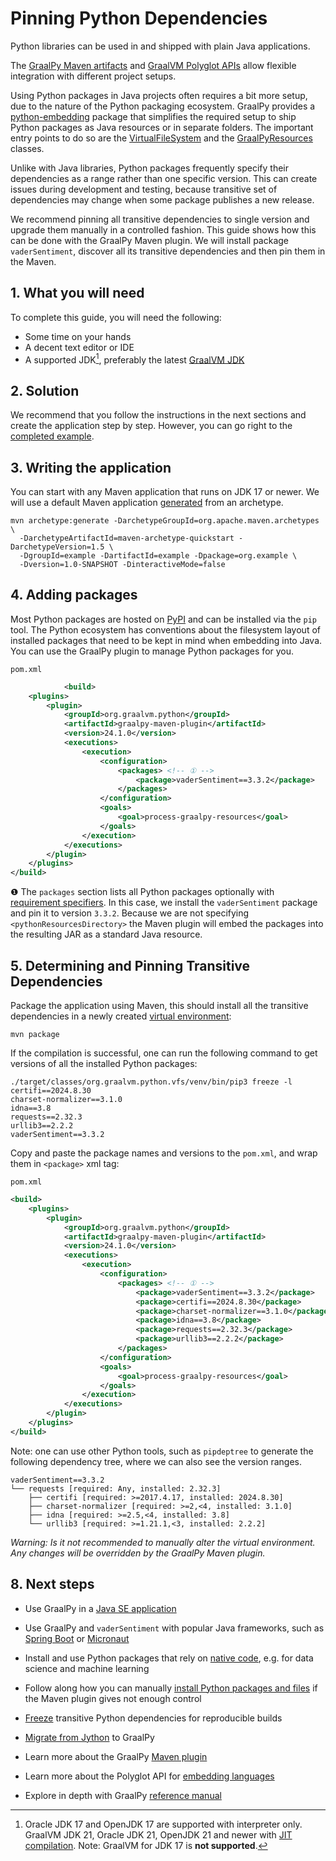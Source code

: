 # Pinning Python Dependencies

Python libraries can be used in and shipped with plain Java applications. 

The [GraalPy Maven artifacts](https://central.sonatype.com/artifact/org.graalvm.polyglot/python) and [GraalVM Polyglot APIs](https://www.graalvm.org/latest/reference-manual/embed-languages/) allow flexible integration with different project setups.

Using Python packages in Java projects often requires a bit more setup, due to the nature of the Python packaging ecosystem.
GraalPy provides a [python-embedding](https://central.sonatype.com/artifact/org.graalvm.python/python-embedding) package that simplifies the required setup to ship Python packages as Java resources or in separate folders.
The important entry points to do so are the [VirtualFileSystem](https://github.com/oracle/graalpython/blob/master/docs/user/Embedding-Build-Tools.md#virtual-filesystem) and the [GraalPyResources](https://github.com/oracle/graalpython/blob/master/docs/user/Embedding-Build-Tools.md#deployment) classes.

Unlike with Java libraries, Python packages frequently specify their dependencies as a range
rather than one specific version. This can create issues during development and testing, because
transitive set of dependencies may change when some package publishes a new release.

We recommend pinning all transitive dependencies to single version and upgrade them
manually in a controlled fashion. This guide shows how this can be done with the
GraalPy Maven plugin. We will install package `vaderSentiment`, discover all its
transitive dependencies and then pin them in the Maven.

## 1. What you will need

To complete this guide, you will need the following:

* Some time on your hands
* A decent text editor or IDE
* A supported JDK[^1], preferably the latest [GraalVM JDK](https://graalvm.org/downloads/)

[^1]: Oracle JDK 17 and OpenJDK 17 are supported with interpreter only.
GraalVM JDK 21, Oracle JDK 21, OpenJDK 21 and newer with [JIT compilation](https://www.graalvm.org/latest/reference-manual/embed-languages/#runtime-optimization-support).
Note: GraalVM for JDK 17 is **not supported**.

## 2. Solution

We recommend that you follow the instructions in the next sections and create the application step by step.
However, you can go right to the [completed example](https://github.com/graalvm/graalpy-demos/tree/master/nativext).

## 3. Writing the application

You can start with any Maven application that runs on JDK 17 or newer.
We will use a default Maven application [generated](https://maven.apache.org/archetypes/maven-archetype-quickstart/) from an archetype.

```shell
mvn archetype:generate -DarchetypeGroupId=org.apache.maven.archetypes \
  -DarchetypeArtifactId=maven-archetype-quickstart -DarchetypeVersion=1.5 \
  -DgroupId=example -DartifactId=example -Dpackage=org.example \
  -Dversion=1.0-SNAPSHOT -DinteractiveMode=false
```

## 4. Adding packages

Most Python packages are hosted on [PyPI](https://pypi.org) and can be installed via the `pip` tool.
The Python ecosystem has conventions about the filesystem layout of installed packages that need to be kept in mind when embedding into Java.
You can use the GraalPy plugin to manage Python packages for you.

`pom.xml`
```xml
            <build>
    <plugins>
        <plugin>
            <groupId>org.graalvm.python</groupId>
            <artifactId>graalpy-maven-plugin</artifactId>
            <version>24.1.0</version>
            <executions>
                <execution>
                    <configuration>
                        <packages> <!-- ① -->
                            <package>vaderSentiment==3.3.2</package>
                        </packages>
                    </configuration>
                    <goals>
                        <goal>process-graalpy-resources</goal>
                    </goals>
                </execution>
            </executions>
        </plugin>
    </plugins>
</build>
```

❶ The `packages` section lists all Python packages optionally with [requirement specifiers](https://pip.pypa.io/en/stable/reference/requirement-specifiers/).
In this case, we install the `vaderSentiment` package and pin it to version `3.3.2`. Because we are not
specifying `<pythonResourcesDirectory>` the Maven plugin will embed the packages into the
resulting JAR as a standard Java resource.

## 5. Determining and Pinning Transitive Dependencies

Package the application using Maven, this should install all the transitive dependencies
in a newly created [virtual environment](https://docs.python.org/3/library/venv.html):

```shell
mvn package
```

If the compilation is successful, one can run the following command to get
versions of all the installed Python packages:

```shell
./target/classes/org.graalvm.python.vfs/venv/bin/pip3 freeze -l
certifi==2024.8.30
charset-normalizer==3.1.0
idna==3.8
requests==2.32.3
urllib3==2.2.2
vaderSentiment==3.3.2
```

Copy and paste the package names and versions to the `pom.xml`, and wrap
them in `<package>` xml tag:

`pom.xml`
```xml
<build>
    <plugins>
        <plugin>
            <groupId>org.graalvm.python</groupId>
            <artifactId>graalpy-maven-plugin</artifactId>
            <version>24.1.0</version>
            <executions>
                <execution>
                    <configuration>
                        <packages> <!-- ① -->
                            <package>vaderSentiment==3.3.2</package>
                            <package>certifi==2024.8.30</package>
                            <package>charset-normalizer==3.1.0</package>
                            <package>idna==3.8</package>
                            <package>requests==2.32.3</package>
                            <package>urllib3==2.2.2</package>
                        </packages>
                    </configuration>
                    <goals>
                        <goal>process-graalpy-resources</goal>
                    </goals>
                </execution>
            </executions>
        </plugin>
    </plugins>
</build>
```

Note: one can use other Python tools, such as `pipdeptree` to generate the following
dependency tree, where we can also see the version ranges.

```
vaderSentiment==3.3.2
└── requests [required: Any, installed: 2.32.3]
    ├── certifi [required: >=2017.4.17, installed: 2024.8.30]
    ├── charset-normalizer [required: >=2,<4, installed: 3.1.0]
    ├── idna [required: >=2.5,<4, installed: 3.8]
    └── urllib3 [required: >=1.21.1,<3, installed: 2.2.2]
```

*Warning:
Is it not recommended to manually alter the virtual environment.
Any changes will be overridden by the GraalPy Maven plugin.*

## 8. Next steps

- Use GraalPy in a [Java SE application](../graalpy-javase-guide/README.md)
- Use GraalPy and `vaderSentiment` with popular Java frameworks, such as [Spring Boot](../graalpy-spring-boot-guide/README.md) or [Micronaut](../graalpy-micronaut-guide/README.md)
- Install and use Python packages that rely on [native code](../graalpy-native-extensions-guide/README.md), e.g. for data science and machine learning
- Follow along how you can manually [install Python packages and files](../graalpy-custom-venv-guide/README.md) if the Maven plugin gives not enough control
- [Freeze](../graalpy-freeze-dependencies-guide/README.md) transitive Python dependencies for reproducible builds
- [Migrate from Jython](../graalpy-jython-guide/README.md) to GraalPy


- Learn more about the GraalPy [Maven plugin](https://www.graalvm.org/latest/reference-manual/python/Embedding-Build-Tools/)
- Learn more about the Polyglot API for [embedding languages](https://www.graalvm.org/latest/reference-manual/embed-languages/)
- Explore in depth with GraalPy [reference manual](https://www.graalvm.org/latest/reference-manual/python/)